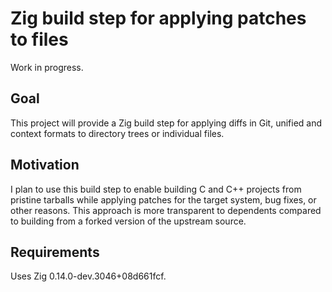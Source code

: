 # Zig build step for applying patches to files

Work in progress.

## Goal

This project will provide a Zig build step for applying diffs in Git, unified
and context formats to directory trees or individual files.

## Motivation

I plan to use this build step to enable building C and C++ projects from
pristine tarballs while applying patches for the target system, bug fixes, or
other reasons. This approach is more transparent to dependents compared to
building from a forked version of the upstream source.

## Requirements

Uses Zig 0.14.0-dev.3046+08d661fcf.
